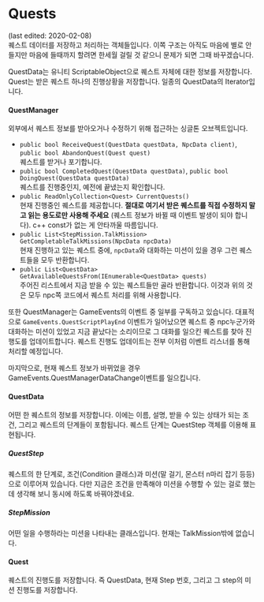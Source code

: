 ﻿# Quests
(last edited: 2020-02-08)\
퀘스트 데이터를 저장하고 처리하는 객체들입니다. 이쪽 구조는 아직도 마음에 별로 안들지만
마음에 들때까지 할려면 한세월 걸릴 것 같으니 문제가 되면 그때 바꾸겠습니다.

QuestData는 유니티 ScriptableObject으로 퀘스트 자체에 대한 정보를 저장합니다.\
Quest는 받은  퀘스트 하나의 진행상황을 저장합니다. 일종의 QuestData의 Iterator입니다.

#### QuestManager
외부에서 퀘스트 정보를 받아오거나 수정하기 위해 접근하는 싱글톤 오브젝트입니다.
- `public bool ReceiveQuest(QuestData questData, NpcData client)`, `public bool AbandonQuest(Quest quest)`\
퀘스트를 받거나 포기합니다.
- `public bool CompletedQuest(QuestData questData)`, `public bool DoingQuest(QuestData questData)`\
퀘스트를 진행중인지, 예전에 끝냈는지 확인합니다.
- `public ReadOnlyCollection<Quest> CurrentQuests()`\
현재 진행중인 퀘스트를 제공합니다.
**절대로 여기서 받은 퀘스트를 직접 수정하지 말고 읽는 용도로만 사용해 주세요**
(퀘스트 정보가 바뀔 때 이벤트 발생이 되야 합니다). c++ const가 없는 게 안타까울 따름입니다.
- `public List<StepMission.TalkMission> GetCompletableTalkMissions(NpcData npcData)`\
현재 진행하고 있는 퀘스트 중에, `npcData`와 대화하는 미션이 있을 경우 그런 퀘스트들을 모두 
반환합니다.
- `public List<QuestData> GetAvailableQuestsFrom(IEnumerable<QuestData> quests)`\
주어진 리스트에서 지금 받을 수 있는 퀘스트들만 골라 반환합니다. 이것과 위의 것은 모두
npc쪽 코드에서 퀘스트 처리를 위해 사용합니다.

또한 QuestManager는 GameEvents의 이벤트 중 일부를 구독하고 있습니다.
대표적으로 `GameEvents.QuestScriptPlayEnd` 이벤트가 일어났으면 퀘스트 중 npc누군가와 대화하는 미션이 있었고
지금 끝났다는 소리이므로 그 대화를 일으킨 퀘스트를 찾아 진행도를 업데이트합니다. 퀘스트 진행도 업데이트는 
전부 이처럼 이벤트 리스너를 통해 처리할 예정입니다.

마지막으로, 현재 퀘스트 정보가 바뀌었을 경우 GameEvents.QuestManagerDataChange이벤트를 일으킵니다.


#### QuestData
어떤 한 퀘스트의 정보를 저장합니다. 이에는 이름, 설명, 받을 수 있는 상태가 되는 조건,
그리고 퀘스트의 단계들이 포함됩니다. 퀘스트 단계는 QuestStep 객체를 이용해 표현됩니다.
##### QuestStep
퀘스트의 한 단계로, 조건(Condition 클래스)과 미션(말 걸기, 몬스터 n마리 잡기 등등)으로 이루어져 있습니다. 다만 지금은 조건을 만족해야
미션을 수행할 수 있는 걸로 했는데 생각해 보니 동시에 하도록 바꿔야겠네요.
##### StepMission
어떤 일을 수행하라는 미션을 나타내는 클래스입니다. 현재는 TalkMission밖에 없습니다.

#### Quest
퀘스트의 진행도를 저장합니다. 즉 QuestData, 현재 Step 번호, 그리고 그 step의 미션 진행도를 저장합니다.